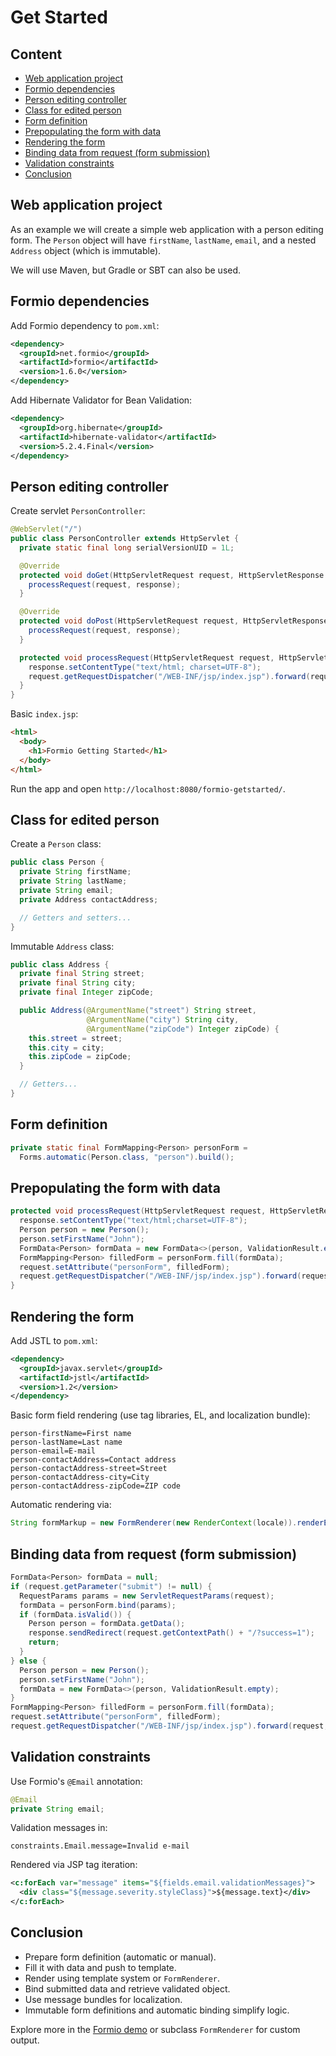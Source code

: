 # Get Started

## Content

- [Web application project](#web-application-project)
- [Formio dependencies](#formio-dependencies)
- [Person editing controller](#person-editing-controller)
- [Class for edited person](#class-for-edited-person)
- [Form definition](#form-definition)
- [Prepopulating the form with data](#prepopulating-the-form-with-data)
- [Rendering the form](#rendering-the-form)
- [Binding data from request (form submission)](#binding-data-from-request-form-submission)
- [Validation constraints](#validation-constraints)
- [Conclusion](#conclusion)

## Web application project

As an example we will create a simple web application with a person editing form.
The `Person` object will have `firstName`, `lastName`, `email`, and a nested
`Address` object (which is immutable).

We will use Maven, but Gradle or SBT can also be used.

## Formio dependencies

Add Formio dependency to `pom.xml`:

```xml
<dependency>
  <groupId>net.formio</groupId>
  <artifactId>formio</artifactId>
  <version>1.6.0</version>
</dependency>
```

Add Hibernate Validator for Bean Validation:

```xml
<dependency>
  <groupId>org.hibernate</groupId>
  <artifactId>hibernate-validator</artifactId>
  <version>5.2.4.Final</version> 
</dependency>
```

## Person editing controller

Create servlet `PersonController`:

```java
@WebServlet("/")
public class PersonController extends HttpServlet {
  private static final long serialVersionUID = 1L;

  @Override
  protected void doGet(HttpServletRequest request, HttpServletResponse response) throws ServletException, IOException {
    processRequest(request, response);
  }

  @Override
  protected void doPost(HttpServletRequest request, HttpServletResponse response) throws ServletException, IOException {
    processRequest(request, response);
  }

  protected void processRequest(HttpServletRequest request, HttpServletResponse response) throws ServletException, IOException {
    response.setContentType("text/html; charset=UTF-8");
    request.getRequestDispatcher("/WEB-INF/jsp/index.jsp").forward(request, response);
  }
}
```

Basic `index.jsp`:

```html
<html>
  <body>
    <h1>Formio Getting Started</h1>
  </body>
</html>
```

Run the app and open `http://localhost:8080/formio-getstarted/`.

## Class for edited person

Create a `Person` class:

```java
public class Person {
  private String firstName;
  private String lastName;
  private String email;
  private Address contactAddress;

  // Getters and setters...
}
```

Immutable `Address` class:

```java
public class Address {
  private final String street;
  private final String city;
  private final Integer zipCode;

  public Address(@ArgumentName("street") String street, 
                 @ArgumentName("city") String city, 
                 @ArgumentName("zipCode") Integer zipCode) {
    this.street = street;
    this.city = city;
    this.zipCode = zipCode;
  }

  // Getters...
}
```

## Form definition

```java
private static final FormMapping<Person> personForm = 
  Forms.automatic(Person.class, "person").build();
```

## Prepopulating the form with data

```java
protected void processRequest(HttpServletRequest request, HttpServletResponse response) throws ServletException, IOException {
  response.setContentType("text/html;charset=UTF-8");
  Person person = new Person();
  person.setFirstName("John");
  FormData<Person> formData = new FormData<>(person, ValidationResult.empty);
  FormMapping<Person> filledForm = personForm.fill(formData);
  request.setAttribute("personForm", filledForm);
  request.getRequestDispatcher("/WEB-INF/jsp/index.jsp").forward(request, response);
}
```

## Rendering the form

Add JSTL to `pom.xml`:

```xml
<dependency>
  <groupId>javax.servlet</groupId>
  <artifactId>jstl</artifactId>
  <version>1.2</version>
</dependency>
```

Basic form field rendering (use tag libraries, EL, and localization bundle):

```properties
person-firstName=First name
person-lastName=Last name
person-email=E-mail
person-contactAddress=Contact address
person-contactAddress-street=Street
person-contactAddress-city=City
person-contactAddress-zipCode=ZIP code
```

Automatic rendering via:

```java
String formMarkup = new FormRenderer(new RenderContext(locale)).renderElement(filledForm);
```

## Binding data from request (form submission)

```java
FormData<Person> formData = null;
if (request.getParameter("submit") != null) {
  RequestParams params = new ServletRequestParams(request);
  formData = personForm.bind(params);
  if (formData.isValid()) {
    Person person = formData.getData();
    response.sendRedirect(request.getContextPath() + "/?success=1");
    return;
  }
} else {
  Person person = new Person();
  person.setFirstName("John");
  formData = new FormData<>(person, ValidationResult.empty);
}
FormMapping<Person> filledForm = personForm.fill(formData);
request.setAttribute("personForm", filledForm);
request.getRequestDispatcher("/WEB-INF/jsp/index.jsp").forward(request, response);
```

## Validation constraints

Use Formio's `@Email` annotation:

```java
@Email
private String email;
```

Validation messages in:

```properties
constraints.Email.message=Invalid e-mail
```

Rendered via JSP tag iteration:

```xml
<c:forEach var="message" items="${fields.email.validationMessages}">
  <div class="${message.severity.styleClass}">${message.text}</div>
</c:forEach>
```

## Conclusion

- Prepare form definition (automatic or manual).
- Fill it with data and push to template.
- Render using template system or `FormRenderer`.
- Bind submitted data and retrieve validated object.
- Use message bundles for localization.
- Immutable form definitions and automatic binding simplify logic.

Explore more in the [Formio demo](https://github.com/beranradek/formio-demo) or subclass `FormRenderer` for custom output.